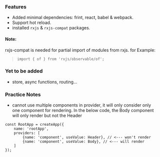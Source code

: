 ### Features

- Added minimal dependencies: frint, react, babel & webpack.
- Support hot reload.
- installed `rxjs` & `rxjs-compat` packages. 
#### Note:
  rxjs-compat is needed for partial import of modules from rxjs. 
for Example: 
> `import { of } from 'rxjs/observable/of';`

### Yet to be added
- store, async functions, routing...



### Practice Notes
- cannot use multiple components in provider, it will only consider only one component for rendering. In the below code, the Body component will only render but not the Header
````
const RootApp = createApp({
    name: 'rootApp',
    providers: [
        {name: 'component', useValue: Header}, // <--- won't render
        {name: 'component', useValue: Body}, // <--- will render
    ]
});
````